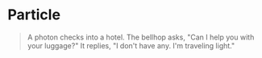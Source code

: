 # Particle

> A photon checks into a hotel. The bellhop asks, "Can I help you with your luggage?" It replies, "I don't have any. I'm traveling light."

